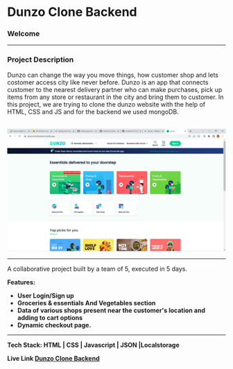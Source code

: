 
<h1> Dunzo Clone Backend </h1>
<h3> Welcome</h3>
<hr />
<h3> Project Description </h3>
<p> Dunzo can change the way you move things, how customer shop and lets costomer access city like never before. Dunzo is an app that connects customer to the nearest delivery partner who can make purchases, pick up items from any store or restaurant in the city and bring them to customer. 
In this project, we are trying to clone the dunzo website with the help of HTML, CSS and JS and for the backend we used mongoDB.</p><br>

<img src = "https://github.com/ImKetan1610/dunzoCloneBackend/blob/tejaswini/dunzoclonebackend.png">

<hr />

<p>
A collaborative project built by a team of 5, executed in 5 days.
</p>

<b> Features: <b>
<ul>
  <li>User Login/Sign up</li>
  <li>Groceries & essentials And Vegetables section</li>
  <li>Data of various shops present near the customer's location and adding to cart options</li>
  <li>Dynamic checkout page.</li>
</ul>
<hr />
  <b>Tech Stack: HTML | CSS | Javascript | JSON |Localstorage</b>
  
  <b> Live Link </b> [Dunzo Clone Backend](https://dunzo-clone-backend.vercel.app/)
